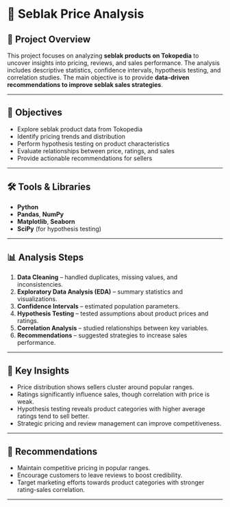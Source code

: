 # 🥘 Seblak Price Analysis

## 📌 Project Overview
This project focuses on analyzing **seblak products on Tokopedia** to uncover insights into pricing, reviews, and sales performance. The analysis includes descriptive statistics, confidence intervals, hypothesis testing, and correlation studies. The main objective is to provide **data-driven recommendations to improve seblak sales strategies**.

---

## 🎯 Objectives
- Explore seblak product data from Tokopedia
- Identify pricing trends and distribution
- Perform hypothesis testing on product characteristics
- Evaluate relationships between price, ratings, and sales
- Provide actionable recommendations for sellers

---

## 🛠️ Tools & Libraries
- **Python**
- **Pandas**, **NumPy**
- **Matplotlib**, **Seaborn**
- **SciPy** (for hypothesis testing)

---

## 📊 Analysis Steps
1. **Data Cleaning** – handled duplicates, missing values, and inconsistencies.
2. **Exploratory Data Analysis (EDA)** – summary statistics and visualizations.
3. **Confidence Intervals** – estimated population parameters.
4. **Hypothesis Testing** – tested assumptions about product prices and ratings.
5. **Correlation Analysis** – studied relationships between key variables.
6. **Recommendations** – suggested strategies to increase sales performance.

---

## 🔑 Key Insights
- Price distribution shows sellers cluster around popular ranges.
- Ratings significantly influence sales, though correlation with price is weak.
- Hypothesis testing reveals product categories with higher average ratings tend to sell better.
- Strategic pricing and review management can improve competitiveness.

---

## 🚀 Recommendations
- Maintain competitive pricing in popular ranges.
- Encourage customers to leave reviews to boost credibility.
- Target marketing efforts towards product categories with stronger rating-sales correlation.

---
